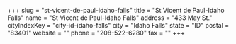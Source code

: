 +++
slug = "st-vicent-de-paul-idaho-falls"
title = "St Vicent de Paul-Idaho Falls"
name = "St Vicent de Paul-Idaho Falls"
address = "433 May St."
cityIndexKey = "city-id-idaho-falls"
city = "Idaho Falls"
state = "ID"
postal = "83401"
website = ""
phone = "208-522-6280"
fax = ""
+++
